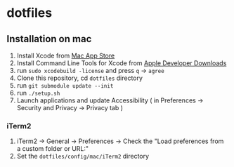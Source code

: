 dotfiles
===========

## Installation on mac

1. Install Xcode from [Mac App Store](https://apps.apple.com/jp/app/xcode/id497799835)
2. Install Command Line Tools for Xcode from [Apple Developer Downloads](https://developer.apple.com/download/more/)
3. run `sudo xcodebuild -license` and press `q` -> `agree`
4. Clone this repository, cd `dotfiles` directory
5. run `git submodule update --init`
6. run `./setup.sh`
7. Launch applications and update Accessibility ( in Preferences -> Security and Privacy -> Privacy tab )

### iTerm2

1. iTerm2 -> General -> Preferences -> Check the "Load preferences from a custom folder or URL:"
2. Set the `dotfiles/config/mac/iTerm2` directory

